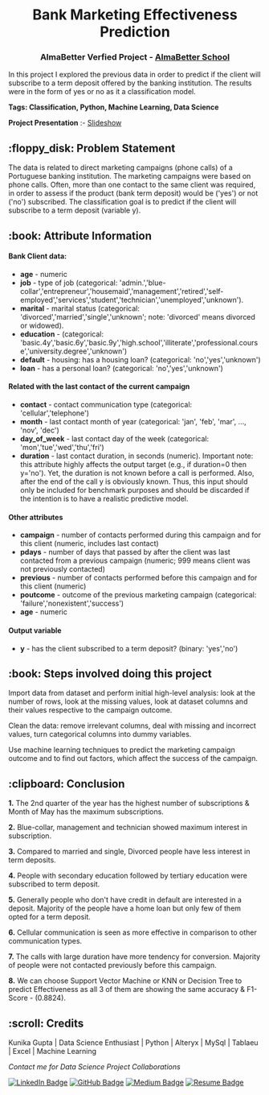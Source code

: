 <p align="center"> 
</p>
<h1 align="center"> Bank Marketing Effectiveness Prediction </h1>
<h3 align="center"> AlmaBetter Verfied Project - <a href="https://www.almabetter.com/"> AlmaBetter School </a> </h5>

<p>In this project I explored the previous data in order to predict if the client will subscribe to a term deposit offered by the banking institution. The results were in the form of yes or no as it a classification model.</p>

**Tags: Classification, Python, Machine Learning, Data Science**

**Project Presentation** :- [Slideshow](https://docs.google.com/presentation/d/1rWVoCbuXKhK1U2skhDQCyZvvBmWIEbFEcRsI5yRk6Ck/edit?usp=sharing)

<h2> :floppy_disk: Problem Statement </h2>

The data is related to direct marketing campaigns (phone calls) of a Portuguese banking institution. The marketing campaigns were based on phone calls. Often, more than one contact to the same client was required, in order to assess if the product (bank term deposit) would be ('yes') or not ('no') subscribed. The classification goal is to predict if the client will subscribe to a term deposit (variable y).

<h2> :book: Attribute Information </h2>

<h4>Bank Client data:</h4>
<ul>
  <li><b>age</b> - numeric</li>
  <li><b>job</b> - type of job (categorical: 'admin.','blue-collar','entrepreneur','housemaid','management','retired','self-employed','services','student','technician','unemployed','unknown').</li>
  <li><b>marital</b> - marital status (categorical: 'divorced','married','single','unknown'; note: 'divorced' means divorced or widowed).</li>
  <li><b>education</b> - (categorical: 'basic.4y','basic.6y','basic.9y','high.school','illiterate','professional.course','university.degree','unknown')</li>
  <li><b>default</b> - housing: has a housing loan? (categorical: 'no','yes','unknown')</li>
  <li><b>loan</b> - has a personal loan? (categorical: 'no','yes','unknown')</li>
</ul>

<h4>Related with the last contact of the current campaign</h4>
<ul>
  <li><b>contact</b> - contact communication type (categorical: 'cellular','telephone')</li>
  <li><b>month</b> - last contact month of year (categorical: 'jan', 'feb', 'mar', ..., 'nov', 'dec')</li>
  <li><b>day_of_week</b> - last contact day of the week (categorical: 'mon','tue','wed','thu','fri')</li>
  <li><b>duration</b> - last contact duration, in seconds (numeric). Important note: this attribute highly affects the output target (e.g., if duration=0 then y='no'). Yet, the duration is not known before a call is performed. Also, after the end of the call y is obviously known. Thus, this input should only be included for benchmark purposes and should be discarded if the intention is to have a realistic predictive model.</li>
</ul>

<h4>Other attributes</h4>
<ul>
  <li><b>campaign</b> - number of contacts performed during this campaign and for this client (numeric, includes last contact)</li>
  <li><b>pdays</b> - number of days that passed by after the client was last contacted from a previous campaign (numeric; 999 means client was not previously contacted)</li>
  <li><b>previous</b> - number of contacts performed before this campaign and for this client (numeric)</li>
  <li><b>poutcome</b> - outcome of the previous marketing campaign (categorical: 'failure','nonexistent','success')</li>
  <li><b>age</b> - numeric</li>
</ul>

<h4>Output variable</h4>
<ul>
  <li><b>y</b> - has the client subscribed to a term deposit? (binary: 'yes','no')</li>
</ul>

<h2> :book: Steps involved doing this project</h2>

Import data from dataset and perform initial high-level analysis: look at the number of rows, look at the missing values, look at dataset columns and their values respective to the campaign outcome.

Clean the data: remove irrelevant columns, deal with missing and incorrect values, turn categorical columns into dummy variables.

Use machine learning techniques to predict the marketing campaign outcome and to find out factors, which affect the success of the campaign.

<h2> :clipboard: Conclusion</h2>

**1.** The 2nd quarter of the year has the highest number of subscriptions & Month of May has the maximum subscriptions.

**2.** Blue-collar, management and technician showed maximum interest in subscription.

**3.** Compared to married and single, Divorced people have less interest in term deposits.

**4.** People with secondary education followed by tertiary education were subscribed to term deposit.

**5.** Generally people who don't have credit in default are interested in a deposit. Majority of the people have a home loan but only few of them opted for a term deposit.

**6.** Cellular communication is seen as more effective in comparison to other communication types.

**7.** The calls with large duration have more tendency for conversion. Majority of people were not contacted previously before this campaign.

**8.** We can choose Support Vector Machine or KNN or Decision Tree to predict Effectiveness as all 3 of them are showing the same accuracy & F1- Score - (0.8824).

<!-- CREDITS -->
<h2 id="credits"> :scroll: Credits</h2>

Kunika Gupta | Data Science Enthusiast | Python | Alteryx | MySql | Tablaeu | Excel | Machine Learning


<p> <i> Contact me for Data Science Project Collaborations</i></p>


[![LinkedIn Badge](https://img.shields.io/badge/LinkedIn-0077B5?style=for-the-badge&logo=linkedin&logoColor=white)](https://www.linkedin.com/in/kunika0927/)
[![GitHub Badge](https://img.shields.io/badge/GitHub-100000?style=for-the-badge&logo=github&logoColor=white)](https://github.com/kunikagupta27)
[![Medium Badge](https://img.shields.io/badge/Medium-1DA1F2?style=for-the-badge&logo=medium&logoColor=white)](https://medium.com/@kunika.gupta27)
[![Resume Badge](https://img.shields.io/badge/resume-0077B5?style=for-the-badge&logo=resume&logoColor=white)](https://drive.google.com/drive/folders/1sM1uv2UDomAGUR6ayLgp_wMvkbSbcZIH?usp=share_link)

